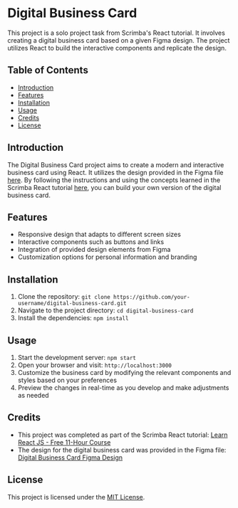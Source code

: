 # Digital Business Card

This project is a solo project task from Scrimba's React tutorial. It involves creating a digital business card based on a given Figma design. The project utilizes React to build the interactive components and replicate the design.

## Table of Contents

- [Introduction](#introduction)
- [Features](#features)
- [Installation](#installation)
- [Usage](#usage)
- [Credits](#credits)
- [License](#license)

## Introduction

The Digital Business Card project aims to create a modern and interactive business card using React. It utilizes the design provided in the Figma file [here](https://www.figma.com/file/4ctPLUvIn5b5Ep6YPOZWWd/Digital-Business-Card?node-id=0%3A1&mode=dev). By following the instructions and using the concepts learned in the Scrimba React tutorial [here](https://scrimba.com/learn/learnreact), you can build your own version of the digital business card.

## Features

- Responsive design that adapts to different screen sizes
- Interactive components such as buttons and links
- Integration of provided design elements from Figma
- Customization options for personal information and branding

## Installation

1. Clone the repository: `git clone https://github.com/your-username/digital-business-card.git`
2. Navigate to the project directory: `cd digital-business-card`
3. Install the dependencies: `npm install`

## Usage

1. Start the development server: `npm start`
2. Open your browser and visit: `http://localhost:3000`
3. Customize the business card by modifying the relevant components and styles based on your preferences
4. Preview the changes in real-time as you develop and make adjustments as needed

## Credits

- This project was completed as part of the Scrimba React tutorial: [Learn React JS - Free 11-Hour Course](https://scrimba.com/learn/learnreact)
- The design for the digital business card was provided in the Figma file: [Digital Business Card Figma Design](https://www.figma.com/file/4ctPLUvIn5b5Ep6YPOZWWd/Digital-Business-Card?node-id=0%3A1&mode=dev)

## License

This project is licensed under the [MIT License](LICENSE).
